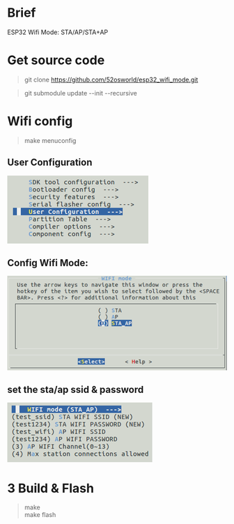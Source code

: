 # Brief
ESP32 Wifi Mode: STA/AP/STA+AP

# Get source code

> git clone https://github.com/52osworld/esp32_wifi_mode.git

> git submodule update --init --recursive

#  Wifi config

> make menuconfig

## User Configuration

![user config](./docs/UserConfig.png)

## Config Wifi Mode:

![wifi mode select](./docs/WifiModeSelect.png)

## set the sta/ap ssid & password

![wifi config](./docs/WifiConfig.png)

# 3 Build & Flash

> make  
> make flash
